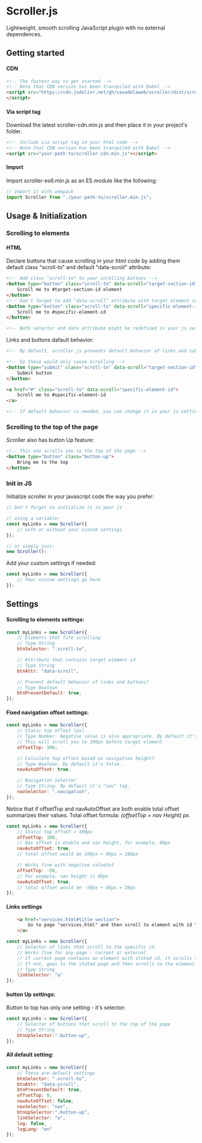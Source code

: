 # Scroller.js

Lightweight, smooth scrolling JavaScript plugin with no external dependences.

## Getting started

#### CDN
```html
<!-- The fastest way to get started -->
<!-- Note that CDN version has been transpiled with Babel -->
<script src="https://cdn.jsdelivr.net/gh/casadelaweb/scroller/dist/scroller-cdn.min.js">
</script>
```

#### Via script tag
Download the latest scroller-cdn.min.js and then place it in your project's folder.

```html
<!-- Include via script tag in your html code -->
<!-- Note that CDN version has been transpiled with Babel -->
<script src="your-path-to/scroller-cdn.min.js"></script>
```
#### Import
Import scroller-es6.min.js as an ES module like the following:

```js 
// Import it with webpack
import Scroller from "./your-path-to/scroller.min.js";
```

## Usage & Initialization

### Scrolling to elements

#### HTML
Declare buttons that cause scrolling in your html code by adding them default class "scroll-to" and default "data-scroll" attribute:
```html
<!-- Add class "scroll-to" to your scrolling buttons -->
<button type="button" class="scroll-to" data-scroll="target-section-id">
    Scroll me to #target-section-id element
</button>
<!-- Don't forget to add "data-scroll" attribute with target element id-->
<button type="button" class="scroll-to" data-scroll="specific-element-id">
    Scroll me to #specific-element-id
</button>

<!-- Both selector and data attribute might be redefined in your js settings -->
```

Links and buttons dafault behavior:
```html
<!-- By default, scroller.js prevents default behavior of links and submit buttons -->

<!-- So these would only cause scrolling -->
<button type="submit" class="scroll-to" data-scroll="target-section-id">
    Submit button
</button>

<a href="#" class="scroll-to" data-scroll="specific-element-id">
    Scroll me to #specific-element-id
</a>

<!-- If default behavior is needed, you can change it in your js settings -->

```

### Scrolling to the top of the page
Scroller also has button Up feature:
```html
<!-- This one scrolls you to the top of the page -->
<button type="button" class="button-up">
    Bring me to the top
</button>
```

### Init in JS
Initialize scroller in your javascript code the way you prefer:

```js
// Don't forget to initialize it in your js

// using a variable:
const myLinks = new Scroller({
    // with or without your custom settings
});

// or simply just:
new Scroller();
```

Add your custom settings if needed:

```js
const myLinks = new Scroller({
    // Your custom settings go here
});
```
## Settings

#### Scrolling to elements settings:

```js 
const myLinks = new Scroller({
    // Elements that fire scrolling
    // Type String
    btnSelector: ".scroll-to",

    // Attribute that contains target element id
    // Type String
    btnAttr: "data-scroll",

    // Prevent default behavior of links and buttons?
    // Type Boolean
    btnPreventDefault: true,
});
```
#### Fixed navigation offset settings:
```js 
const myLinks = new Scroller({
    // Static top offset (px)
    // Type Number. Negative value is also appropriate. By default it's 0px.
    // This will scroll you to 100px before target element
    offsetTop: 100,

    // Calculate top offset based on navigation height?
    // Type Boolean. By default it's false.
    navAutoOffset: true,

    // Navigation selector
    // Type String. By default it's "nav" tag.
    navSelector: ".navigation",
});
```

Notice that if offsetTop and navAutoOffset are both enable total offset summarizes their values. Total offset formula: *(offsetTop + nav Height) px*.
```js
const myLinks = new Scroller({
    // Static top offset = 100px
    offsetTop: 100,
    // Nav offset is enable and nav height, for example, 80px
    navAutoOffset: true,
    // total offset would be 100px + 80px = 180px

    // Works fine with negative valueSet
    offsetTop: -50,
    // For example, nav height is 80px
    navAutoOffset: true,
    // total offset would be -50px + 80px = 30px
});
```

#### Links settings
```html
    <a href="services.html#title-section">
        Go to page "services.html" and then scroll to element with id "title-section"
    </a>
```

```js
const myLinks = new Scroller({
    // Selector of links that scroll to the specific id
    // Works fine for any page - current or external
    // If current page contains an element with stated id, it scrolls to that element
    // If not, goes to the stated page and then scrolls to the element with stated id
    // Type String
    linkSelector: "a"
});
```

#### button Up settings:
Button to top has only one setting - it's selector:
```js 
const myLinks = new Scroller({
    // Selector of buttons that scroll to the top of the page
    // Type String
    btnUpSelector:".button-up",
});
```

#### All default setting:
```js 
const myLinks = new Scroller({
    // These are default settings
    btnSelector: ".scroll-to",
    btnAttr: "data-scroll",
    btnPreventDefault: true,
    offsetTop: 0,
    navAutoOffset: false,
    navSelector: "nav",
    btnUpSelector:".button-up",
    linkSelector: "a",
    log: false,
    logLang: "en"
});
```

